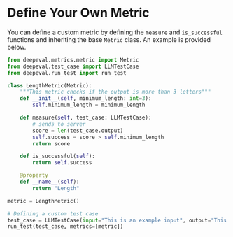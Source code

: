 # Define Your Own Metric

You can define a custom metric by defining the `measure` and `is_successful` functions and inheriting the base `Metric` class. An example is provided below.

```python
from deepeval.metrics.metric import Metric
from deepeval.test_case import LLMTestCase
from deepeval.run_test import run_test

class LengthMetric(Metric):
    """This metric checks if the output is more than 3 letters"""
    def __init__(self, minimum_length: int=3):
        self.minimum_length = minimum_length

    def measure(self, test_case: LLMTestCase):
        # sends to server
        score = len(test_case.output)
        self.success = score > self.minimum_length
        return score

    def is_successful(self):
        return self.success

    @property
    def __name__(self):
        return "Length"

metric = LengthMetric()

# Defining a custom test case
test_case = LLMTestCase(input="This is an example input", output="This is an example output")
run_test(test_case, metrics=[metric])
```
